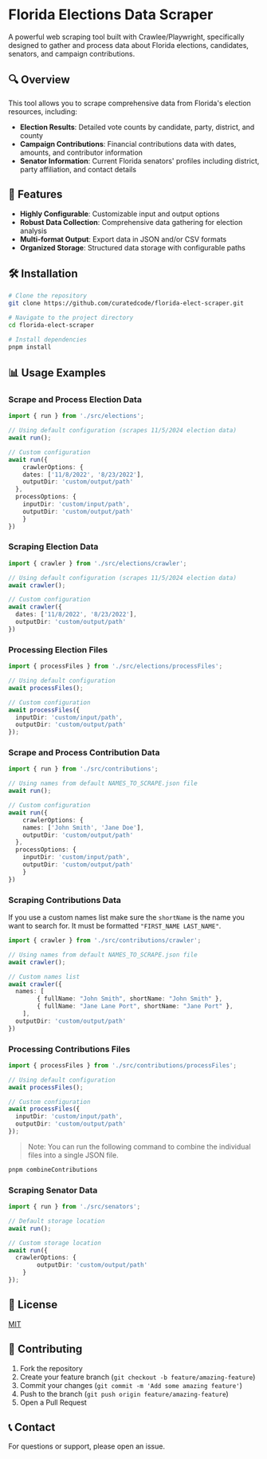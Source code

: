 # Florida Elections Data Scraper

A powerful web scraping tool built with Crawlee/Playwright, specifically designed to gather and process data about Florida elections, candidates, senators, and campaign contributions.

## 🔍 Overview

This tool allows you to scrape comprehensive data from Florida's election resources, including:

- **Election Results**: Detailed vote counts by candidate, party, district, and county
- **Campaign Contributions**: Financial contributions data with dates, amounts, and contributor information
- **Senator Information**: Current Florida senators' profiles including district, party affiliation, and contact details

## 🚀 Features

- **Highly Configurable**: Customizable input and output options
- **Robust Data Collection**: Comprehensive data gathering for election analysis
- **Multi-format Output**: Export data in JSON and/or CSV formats
- **Organized Storage**: Structured data storage with configurable paths

## 🛠️ Installation

```bash
# Clone the repository
git clone https://github.com/curatedcode/florida-elect-scraper.git

# Navigate to the project directory
cd florida-elect-scraper

# Install dependencies
pnpm install
```

## 📊 Usage Examples

### Scrape and Process Election Data

```typescript
import { run } from './src/elections';

// Using default configuration (scrapes 11/5/2024 election data)
await run();

// Custom configuration
await run({
	crawlerOptions: {
    dates: ['11/8/2022', '8/23/2022'],
    outputDir: 'custom/output/path'
  },
  processOptions: {
  	inputDir: 'custom/input/path',
    outputDir: 'custom/output/path'
	}
})
```

### Scraping Election Data

```typescript
import { crawler } from './src/elections/crawler';

// Using default configuration (scrapes 11/5/2024 election data)
await crawler();

// Custom configuration
await crawler({
  dates: ['11/8/2022', '8/23/2022'],
  outputDir: 'custom/output/path'
})
```

### Processing Election Files

```typescript
import { processFiles } from './src/elections/processFiles';

// Using default configuration
await processFiles();

// Custom configuration
await processFiles({
  inputDir: 'custom/input/path',
  outputDir: 'custom/output/path'
});
```

### Scrape and Process Contribution Data

```typescript
import { run } from './src/contributions';

// Using names from default NAMES_TO_SCRAPE.json file
await run();

// Custom configuration
await run({
	crawlerOptions: {
    names: ['John Smith', 'Jane Doe'],
    outputDir: 'custom/output/path'
  },
  processOptions: {
  	inputDir: 'custom/input/path',
    outputDir: 'custom/output/path'
	}
})
```

### Scraping Contributions Data

If you use a custom names list make sure the `shortName` is the name you want to search for. It must be formatted `"FIRST_NAME LAST_NAME"`.

```typescript
import { crawler } from './src/contributions/crawler';

// Using names from default NAMES_TO_SCRAPE.json file
await crawler();

// Custom names list
await crawler({
  names: [
		{ fullName: "John Smith", shortName: "John Smith" },
		{ fullName: "Jane Lane Port", shortName: "Jane Port" },
	],
  outputDir: 'custom/output/path'
})
```

### Processing Contributions Files

```typescript
import { processFiles } from './src/contributions/processFiles';

// Using default configuration
await processFiles();

// Custom configuration
await processFiles({
  inputDir: 'custom/input/path',
  outputDir: 'custom/output/path'
});
```

>Note: You can run the following command to combine the individual files into a single JSON file.
```bash
pnpm combineContributions
```

### Scraping Senator Data

```typescript
import { run } from './src/senators';

// Default storage location
await run();

// Custom storage location
await run({
  crawlerOptions: {
		outputDir: 'custom/output/path'
	}
});
```

## 📝 License

[MIT](LICENSE)

## 🤝 Contributing

1. Fork the repository
2. Create your feature branch (`git checkout -b feature/amazing-feature`)
3. Commit your changes (`git commit -m 'Add some amazing feature'`)
4. Push to the branch (`git push origin feature/amazing-feature`)
5. Open a Pull Request

## 📞 Contact

For questions or support, please open an issue.